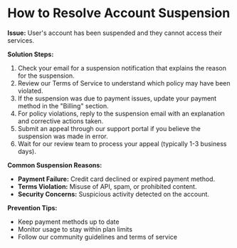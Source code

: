 # How to Resolve Account Suspension

**Issue:** User's account has been suspended and they cannot access their services.

**Solution Steps:**

1. Check your email for a suspension notification that explains the reason for the suspension.
2. Review our Terms of Service to understand which policy may have been violated.
3. If the suspension was due to payment issues, update your payment method in the "Billing" section.
4. For policy violations, reply to the suspension email with an explanation and corrective actions taken.
5. Submit an appeal through our support portal if you believe the suspension was made in error.
6. Wait for our review team to process your appeal (typically 1-3 business days).

**Common Suspension Reasons:**
* **Payment Failure:** Credit card declined or expired payment method.
* **Terms Violation:** Misuse of API, spam, or prohibited content.
* **Security Concerns:** Suspicious activity detected on the account.

**Prevention Tips:**
* Keep payment methods up to date
* Monitor usage to stay within plan limits
* Follow our community guidelines and terms of service 